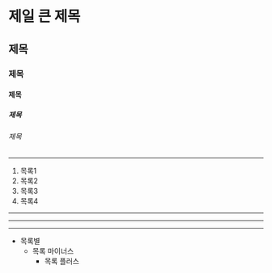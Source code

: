 # 제일 큰 제목
## 제목
### 제목
#### 제목
##### 제목
###### 제목

* * *

1. 목록1
2. 목록2
4. 목록3
5. 목록4

***
- - -
---

* 목록별
  - 목록 마이너스
    + 목록 플러스
       
